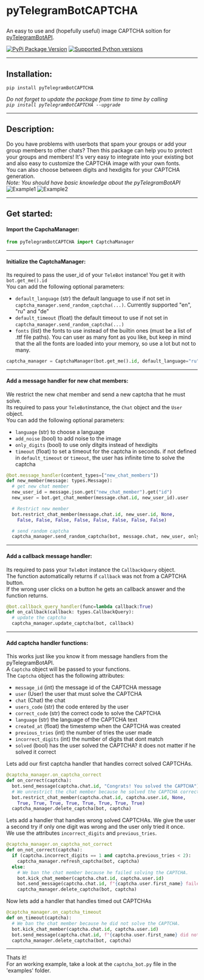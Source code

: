 # <p align="left">pyTelegramBotCAPTCHA

<p align="left">An easy to use and (hopefully useful) image CAPTCHA soltion for <a href="https://github.com/eternnoir/pyTelegramBotAPI">pyTelegramBotAPI</a>.

[![PyPi Package Version](https://img.shields.io/pypi/v/pyTelegramBotCAPTCHA.svg)](https://pypi.python.org/pypi/pyTelegramBotCAPTCHA)
[![Supported Python versions](https://img.shields.io/pypi/pyversions/pyTelegramBotAPI.svg)](https://pypi.python.org/pypi/pyTelegramBotAPI)
  
---
  
## Installation:
```
pip install pyTelegramBotCAPTCHA
```
  
*Do not forget to update the package from time to time by calling <br />
`pip install pyTelegramBotCAPTCHA --upgrade`*
  
---
  
## Description:
Do you have problems with userbots that spam your groups or add your group members to other chats? 
Then this package can help you to protect your groups and members! 
It's very easy to integrate into your existing bot and also easy to customize the CAPTCHA image with your own fonts. <br />
You can also choose between digits and hexdigits for your CAPTCHA generation. <br />
*Note: You should have basic knowledge about the pyTelegramBotAPI* <br />
![Example1](https://i.ibb.co/jWv61xr/Bildschirmfoto-2021-06-15-um-17-52-15.png "Example how it looks")
![Example2](https://i.ibb.co/vZkGgw5/Bildschirmfoto-2021-06-15-um-18-18-52.png "Example how it looks")

---
  
## Get started:
#### Import the CapchaManager:
```python
from pyTelegramBotCAPTCHA import CaptchaManager
```
  
---
  
#### Initialize the CaptchaManager:

Its required to pass the user_id of your `TeleBot` instance! You get it with `bot.get_me().id` <br />
You can add the following optional parameters:
  * `default_language` (str) the default language to use if not set in `captcha_manager.send_random_captcha(...)`. Currently supported "en", "ru" and "de"
  * `default_timeout` (float) the default timeout to use if not set in `captcha_manager.send_random_captcha(...)`
  * `fonts` (list) the fonts to use instead of the builtin ones (must be a list of .ttf file paths). You can user as many font as you like, but keep in mind that the all the fonts are loaded into your memory, so use a lot but not to many.
  
```python
captcha_manager = CaptchaManager(bot.get_me().id, default_language="ru", default_timeout=90, fonts=["path/to/font1.ttf", "path/to/font2.ttf"])
``` 
 
---
  
#### Add a message handler for new chat members:

We restrict the new chat member and send a new captcha that he must solve. <br />
Its required to pass your `TeleBot`instance, the `Chat` object and the `User` object. <br />
You can add the following optional parameters:
  * `language` (str) to choose a language
  * `add_noise` (bool) to add noise to the image
  * `only_digits` (bool) to use only ditgits instead of hexdigits
  * `timeout` (float) to set a timeout for the captcha in seconds. if not defined in `default_timeout` or `timeout`, the user has infinite time to solve the captcha 
  
```python
@bot.message_handler(content_types=["new_chat_members"])
def new_member(message: types.Message):
  # get new chat member
  new_user_id = message.json.get("new_chat_member").get("id")
  new_user = bot.get_chat_member(message.chat.id, new_user_id).user

  # Restrict new member
  bot.restrict_chat_member(message.chat.id, new_user.id, None,
    False, False, False, False, False, False, False, False)

  # send random captcha
  captcha_manager.send_random_captcha(bot, message.chat, new_user, only_digits=True)
```

---
  
#### Add a callback message handler:

Its required to pass your `TeleBot` instance the `CallbackQuery` object. <br />
The function automatically returns if `callback` was not from a CAPTCHA button. <br />
If the wrong user clicks on a button he gets an callback answer and the function returns.
  
```python
@bot.callback_query_handler(func=lambda callback:True)
def on_callback(callback: types.CallbackQuery):
  # update the captcha
  captcha_manager.update_captcha(bot, callback)
```
  
---
  
#### Add captcha handler functions:
  
This works just like you know it from message handlers from the pyTelegramBotAPI.<br />
A `Captcha` object will be passed to your functions. <br />
The `Captcha` object has the following attributes:
  * `message_id` (int) the message id of the CAPTCHA message
  * `user` (User) the user that must solve the CAPTCHA
  * `chat` (Chat) the chat
  * `users_code` (str) the code entered by the user
  * `correct_code` (str) the correct code to solve the CAPTCHA
  * `language` (str) the language of the CAPTCHA text
  * `created_at` (float) the timestemp when the CAPTCHA was created
  * `previous_tries` (int) the number of tries the user made
  * `incorrect_digits` (int) the number of digits that dont match
  * `solved` (bool) has the user solved the CAPTCHA? it does not matter if he solved it correct

Lets add our first captcha handler that handles correct solved CAPTCHAs.
  
```python
@captcha_manager.on_captcha_correct
def on_correct(captcha):
  bot.send_message(captcha.chat.id, "Congrats! You solved the CAPTCHA")
  # We unrestrict the chat member because he solved the CAPTCHA correct.
  bot.restrict_chat_member(captcha.chat.id, captcha.user.id, None,
    True, True, True, True, True, True, True, True)
  captcha_manager.delete_captcha(bot, captcha)
```

Lets add a handler that handles wrong solved CAPTCHAs. We give the user a second try if only one digit was wrong and the user only tried it once. <br />
We use the attributes `incorrect_digits` and `previous_tries`.
  
```python
@captcha_manager.on_captcha_not_correct
def on_not_correct(captcha):
  if (captcha.incorrect_digits == 1 and captcha.previous_tries < 2):
    captcha_manager.refresh_captcha(bot, captcha)
  else:
    # We ban the chat member because he failed solving the CAPTCHA.
    bot.kick_chat_member(captcha.chat.id, captcha.user.id)
    bot.send_message(captcha.chat.id, f"{captcha.user.first_name} failed solvinng the CAPTCHA and was banned!")
    captcha_manager.delete_captcha(bot, captcha)
```

Now lets add a handler that handles timed out CAPTCHAs
                                                                    
```python
@captcha_manager.on_captcha_timeout
def on_timeout(captcha):
  # We ban the chat member because he did not solve the CAPTCHA.
  bot.kick_chat_member(captcha.chat.id, captcha.user.id)
  bot.send_message(captcha.chat.id, f"{captcha.user.first_name} did not solve the CAPTCHA and was banned!")
  captcha_manager.delete_captcha(bot, captcha)
```

---
Thats it! <br />
For an working example, take a look at the `captcha_bot.py` file in the 'examples' folder.
  

